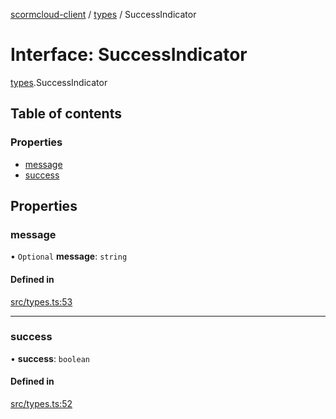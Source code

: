 [scormcloud-client](../README.md) / [types](../modules/types.md) / SuccessIndicator

# Interface: SuccessIndicator

[types](../modules/types.md).SuccessIndicator

## Table of contents

### Properties

- [message](types.SuccessIndicator.md#message)
- [success](types.SuccessIndicator.md#success)

## Properties

### message

• `Optional` **message**: `string`

#### Defined in

[src/types.ts:53](https://github.com/distributhor/scormcloud-client/blob/49508a5/src/types.ts#L53)

___

### success

• **success**: `boolean`

#### Defined in

[src/types.ts:52](https://github.com/distributhor/scormcloud-client/blob/49508a5/src/types.ts#L52)
